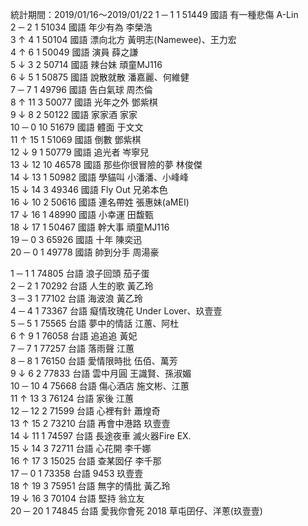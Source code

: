統計期間：2019/01/16～2019/01/22
1 	─ 	1 	1 	51449 	國語 	有一種悲傷 	A-Lin 		
2 	─ 	2 	1 	51034 	國語 	年少有為 	李榮浩 		
3 	↑ 	4 	1 	50104 	國語 	漂向北方 	黃明志(Namewee)、王力宏 		
4 	↑ 	6 	1 	50049 	國語 	演員 	薛之謙 		
5 	↓ 	3 	2 	50714 	國語 	辣台妹 	頑童MJ116 		
6 	↓ 	5 	1 	50875 	國語 	說散就散 	潘嘉麗、何維健 		
7 	─ 	7 	1 	49796 	國語 	告白氣球 	周杰倫 		
8 	↑ 	11 	3 	50077 	國語 	光年之外 	鄧紫棋 		
9 	↓ 	8 	2 	50122 	國語 	家家酒 	家家 		
10 	─ 	0 	10 	51679 	國語 	體面 	于文文 		
11 	↑ 	15 	1 	51069 	國語 	倒數 	鄧紫棋 		
12 	↓ 	9 	1 	50779 	國語 	追光者 	岑寧兒 		
13 	↓ 	12 	10 	46578 	國語 	那些你很冒險的夢 	林俊傑 		
14 	↓ 	13 	1 	50982 	國語 	學貓叫 	小潘潘、小峰峰 		
15 	↓ 	14 	3 	49346 	國語 	Fly Out 	兄弟本色 		
16 	↓ 	10 	2 	50616 	國語 	連名帶姓 	張惠妹(aMEI) 		
17 	↓ 	16 	1 	48990 	國語 	小幸運 	田馥甄 		
18 	↓ 	17 	1 	50467 	國語 	幹大事 	頑童MJ116 		
19 	─ 	0 	3 	65926 	國語 	十年 	陳奕迅 		
20 	─ 	0 	1 	49778 	國語 	帥到分手 	周湯豪

1 	─ 	1 	1 	74805 	台語 	浪子回頭 	茄子蛋 		
2 	─ 	2 	1 	70292 	台語 	人生的歌 	黃乙玲 		
3 	─ 	3 	1 	77102 	台語 	海波浪 	黃乙玲 		
4 	─ 	4 	1 	73367 	台語 	癡情玫瑰花 	Under Lover、玖壹壹 		
5 	─ 	5 	1 	75565 	台語 	夢中的情話 	江蕙、阿杜 		
6 	↑ 	9 	1 	76058 	台語 	追追追 	黃妃 		
7 	─ 	7 	1 	77257 	台語 	落雨聲 	江蕙 		
8 	─ 	8 	1 	76150 	台語 	愛情限時批 	伍佰、萬芳 		
9 	↓ 	6 	2 	77833 	台語 	雲中月圓 	王識賢、孫淑媚 		
10 	─ 	10 	4 	75668 	台語 	傷心酒店 	施文彬、江蕙 		
11 	↑ 	13 	3 	76124 	台語 	家後 	江蕙 		
12 	─ 	12 	2 	71599 	台語 	心裡有針 	蕭煌奇 		
13 	↑ 	15 	2 	73210 	台語 	再會中港路 	玖壹壹 		
14 	↓ 	11 	1 	74597 	台語 	長途夜車 	滅火器Fire EX. 		
15 	↓ 	14 	3 	72711 	台語 	心花開 	李千娜 		
16 	↑ 	17 	3 	15025 	台語 	查某囡仔 	李千那 		
17 	─ 	0 	1 	73358 	台語 	9453 	玖壹壹 		
18 	↑ 	19 	3 	75951 	台語 	無字的情批 	黃乙玲 		
19 	↓ 	16 	3 	70104 	台語 	堅持 	翁立友 		
20 	─ 	20 	1 	74845 	台語 	愛我你會死 2018 	草屯囝仔、洋蔥(玖壹壹)